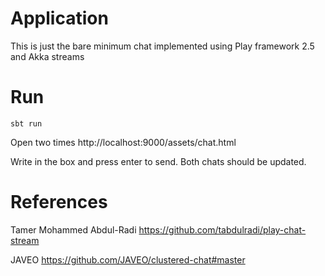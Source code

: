 # Application

This is just the bare minimum chat implemented using Play framework 2.5 and Akka streams

# Run

```
sbt run
```

Open two times http://localhost:9000/assets/chat.html

Write in the box and press enter to send. Both chats should be updated.


# References

Tamer Mohammed Abdul-Radi
https://github.com/tabdulradi/play-chat-stream

JAVEO
https://github.com/JAVEO/clustered-chat#master


